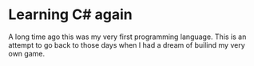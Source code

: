 # Learning C# again

A long time ago this was my very first programming language. 
This is an attempt to go back to those days when I had a dream of builind my very own game.
